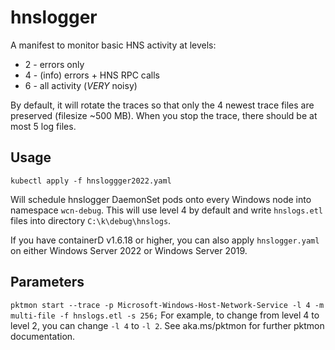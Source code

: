 # hnslogger
A manifest to monitor basic HNS activity at levels:
  * 2 - errors only
  * 4 - (info) errors + HNS RPC calls
  * 6 - all activity (*VERY* noisy)

By default, it will rotate the traces so that only the 4 newest trace files are preserved (filesize ~500 MB). When you stop the trace, there should be at most 5 log files.

## Usage
```
kubectl apply -f hnsloggger2022.yaml
```
Will schedule hnslogger DaemonSet pods onto every Windows node into namespace `wcn-debug`. This will use level 4 by default and write `hnslogs.etl` files into directory `C:\k\debug\hnslogs`.

If you have containerD v1.6.18 or higher, you can also apply `hnslogger.yaml` on either Windows Server 2022 or Windows Server 2019.

## Parameters
`pktmon start --trace -p Microsoft-Windows-Host-Network-Service -l 4 -m multi-file -f hnslogs.etl -s 256;`
For example, to change from level 4 to level 2, you can change `-l 4` to `-l 2`.
See aka.ms/pktmon for further pktmon documentation.